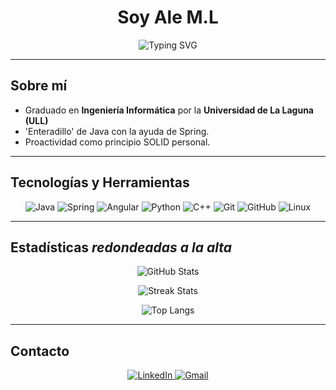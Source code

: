 <!-- ENCABEZADO -->
<h1 align="center">Soy Ale M.L</h1>

<p align="center">
  <img src="https://readme-typing-svg.herokuapp.com?font=Fira+Code&duration=3000&pause=1000&color=F75C7E&center=true&width=435&lines=Ingeniero+Informático%2B%2B;Spring+Boot;Graduado+por+la+ULL+%282020-2025%29" alt="Typing SVG" />
</p>

---

<!-- RESTO DE CAMPOS -->
## Sobre mí
- Graduado en **Ingeniería Informática** por la **Universidad de La Laguna (ULL)**  
- 'Enteradillo' de Java con la ayuda de Spring.
- Proactividad como principio SOLID personal.

---

## Tecnologías y Herramientas
<p align="center">
  <img src="https://img.shields.io/badge/Java-ED8B00?style=for-the-badge&logo=openjdk&logoColor=white" alt="Java" />
  <img src="https://img.shields.io/badge/Spring-Boot?style=for-the-badge&logo=spring&logoColor=black" alt="Spring" />
  <img src="https://img.shields.io/badge/Angular-DD0031?style=for-the-badge&logo=angular&logoColor=white" alt="Angular" />
  <img src="https://img.shields.io/badge/Python-3776AB?style=for-the-badge&logo=python&logoColor=white" alt="Python" />
  <img src="https://img.shields.io/badge/C++-00599C?style=for-the-badge&logo=c%2B%2B&logoColor=white" alt="C++" />
  <img src="https://img.shields.io/badge/Git-F05032?style=for-the-badge&logo=git&logoColor=white" alt="Git" />
  <img src="https://img.shields.io/badge/GitHub-181717?style=for-the-badge&logo=github&logoColor=white" alt="GitHub" />
  <img src="https://img.shields.io/badge/Linux-FCC624?style=for-the-badge&logo=linux&logoColor=black" alt="Linux" />
</p>

---

## Estadísticas _redondeadas a la alta_
<p align="center">
  <img src="https://github-readme-stats.vercel.app/api?username=ALM-Bloom&show_icons=true&theme=radical" alt="GitHub Stats" />
</p>
<p align="center">
  <img src="https://github-readme-streak-stats.herokuapp.com/?user=ALM-Bloom&theme=radical" alt="Streak Stats" />
</p>
<p align="center">
  <img src="https://github-readme-stats.vercel.app/api/top-langs/?username=ALM-Bloom&layout=compact&theme=radical" alt="Top Langs" />
</p>

---

## Contacto
<p align="center">
  <a href="https://www.linkedin.com/in/alejandro-meli%C3%A1n-lemes-bb3804354" target="_blank">
    <img src="https://img.shields.io/badge/LinkedIn-0A66C2?style=for-the-badge&logo=linkedin&logoColor=white" alt="LinkedIn" />
  </a>
  <a href="mailto:alu0101443126@ull.edu.es">
    <img src="https://img.shields.io/badge/Gmail-D14836?style=for-the-badge&logo=gmail&logoColor=white" alt="Gmail" />
  </a>
</p>
